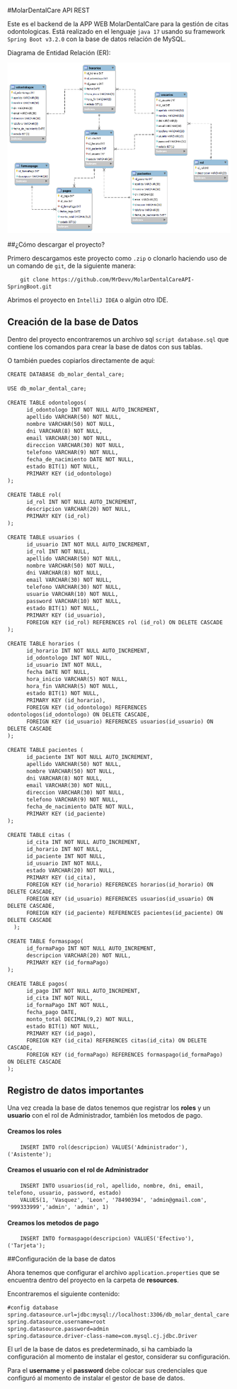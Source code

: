 #MolarDentalCare API REST

Este es el backend de la APP WEB MolarDentalCare para la gestión de citas odontologicas. Está realizado en el lenguaje `java 17` usando su framework `Spring Boot v3.2.0` con la base de datos relación de MySQL.

Diagrama de Entidad Relación (ER):

![ER](ER.png)

##¿Cómo descargar el proyecto?

Primero descargamos este proyecto como `.zip` o clonarlo haciendo uso de un comando de `git`, de la siguiente manera:

```
    git clone https://github.com/MrDevv/MolarDentalCareAPI-SpringBoot.git
```

Abrimos el proyecto en `IntelliJ IDEA` o algún otro IDE.

## Creación de  la base de Datos

Dentro del proyecto encontraremos un archivo sql `script database.sql` que contiene los comandos para crear la base de datos con sus tablas.

O también puedes copiarlos directamente de aquí:

```
CREATE DATABASE db_molar_dental_care;

USE db_molar_dental_care;

CREATE TABLE odontologos(
	  id_odontologo INT NOT NULL AUTO_INCREMENT,
	  apellido VARCHAR(50) NOT NULL,
	  nombre VARCHAR(50) NOT NULL,
	  dni VARCHAR(8) NOT NULL,
	  email VARCHAR(30) NOT NULL,
	  direccion VARCHAR(30) NOT NULL,
	  telefono VARCHAR(9) NOT NULL,
	  fecha_de_nacimiento DATE NOT NULL,
	  estado BIT(1) NOT NULL,
	  PRIMARY KEY (id_odontologo)
);

CREATE TABLE rol(
	  id_rol INT NOT NULL AUTO_INCREMENT,
	  descripcion VARCHAR(20) NOT NULL,
	  PRIMARY KEY (id_rol)
);

CREATE TABLE usuarios (
	  id_usuario INT NOT NULL AUTO_INCREMENT,
	  id_rol INT NOT NULL,
	  apellido VARCHAR(50) NOT NULL,
	  nombre VARCHAR(50) NOT NULL,
	  dni VARCHAR(8) NOT NULL,
	  email VARCHAR(30) NOT NULL,
	  telefono VARCHAR(30) NOT NULL,
	  usuario VARCHAR(10) NOT NULL,
	  password VARCHAR(10) NOT NULL,
	  estado BIT(1) NOT NULL,
	  PRIMARY KEY (id_usuario),
	  FOREIGN KEY (id_rol) REFERENCES rol (id_rol) ON DELETE CASCADE
);

CREATE TABLE horarios (
	  id_horario INT NOT NULL AUTO_INCREMENT,
	  id_odontologo INT NOT NULL,
	  id_usuario INT NOT NULL,
	  fecha DATE NOT NULL,
	  hora_inicio VARCHAR(5) NOT NULL,
	  hora_fin VARCHAR(5) NOT NULL,
	  estado BIT(1) NOT NULL,
	  PRIMARY KEY (id_horario),
	  FOREIGN KEY (id_odontologo) REFERENCES odontologos(id_odontologo) ON DELETE CASCADE,
	  FOREIGN KEY (id_usuario) REFERENCES usuarios(id_usuario) ON DELETE CASCADE
);

CREATE TABLE pacientes (
	  id_paciente INT NOT NULL AUTO_INCREMENT,
	  apellido VARCHAR(50) NOT NULL,
	  nombre VARCHAR(50) NOT NULL,
	  dni VARCHAR(8) NOT NULL,
	  email VARCHAR(30) NOT NULL,
	  direccion VARCHAR(30) NOT NULL,
	  telefono VARCHAR(9) NOT NULL,
	  fecha_de_nacimiento DATE NOT NULL,
	  PRIMARY KEY (id_paciente)
);

CREATE TABLE citas (
	  id_cita INT NOT NULL AUTO_INCREMENT,
	  id_horario INT NOT NULL,
	  id_paciente INT NOT NULL,
	  id_usuario INT NOT NULL,
	  estado VARCHAR(20) NOT NULL,
	  PRIMARY KEY (id_cita),
	  FOREIGN KEY (id_horario) REFERENCES horarios(id_horario) ON DELETE CASCADE,
	  FOREIGN KEY (id_usuario) REFERENCES usuarios(id_usuario) ON DELETE CASCADE,
	  FOREIGN KEY (id_paciente) REFERENCES pacientes(id_paciente) ON DELETE CASCADE
  );
  
CREATE TABLE formaspago(
	  id_formaPago INT NOT NULL AUTO_INCREMENT,
      descripcion VARCHAR(20) NOT NULL,
	  PRIMARY KEY (id_formaPago)
);
  
CREATE TABLE pagos(
	  id_pago INT NOT NULL AUTO_INCREMENT,
	  id_cita INT NOT NULL,
	  id_formaPago INT NOT NULL,
      fecha_pago DATE,
	  monto_total DECIMAL(9,2) NOT NULL,
	  estado BIT(1) NOT NULL,
	  PRIMARY KEY (id_pago),
	  FOREIGN KEY (id_cita) REFERENCES citas(id_cita) ON DELETE CASCADE,
	  FOREIGN KEY (id_formaPago) REFERENCES formaspago(id_formaPago) ON DELETE CASCADE
);
```
## Registro de datos importantes

Una vez creada la base de datos tenemos que registrar los **roles** y un **usuario** con el rol de Administrador, también los metodos de pago.

#### Creamos los roles
```
    INSERT INTO rol(descripcion) VALUES('Administrador'), ('Asistente');
```
#### Creamos el usuario con el rol de Administrador

```
    INSERT INTO usuarios(id_rol, apellido, nombre, dni, email, telefono, usuario, password, estado) 
    VALUES(1, 'Vasquez', 'Leon', '78490394', 'admin@gmail.com', '999333999','admin', 'admin', 1)
```

#### Creamos los metodos de pago

```
	INSERT INTO formaspago(descripcion) VALUES('Efectivo'), ('Tarjeta');
```
##Configuración de la base de datos

Ahora tenemos que configurar el archivo `application.properties` que se encuentra dentro del proyecto en la carpeta de **resources**.

Encontraremos el siguiente contenido:

```
#config database
spring.datasource.url=jdbc:mysql://localhost:3306/db_molar_dental_care
spring.datasource.username=root
spring.datasource.password=admin
spring.datasource.driver-class-name=com.mysql.cj.jdbc.Driver
```

El url de la base de datos es predeterminado, si ha cambiado la configuración al momento de instalar el gestor, considerar su configuración.

Para el **username** y el **password** debe colocar sus credenciales que configuró al momento de instalar el gestor de base de datos.


